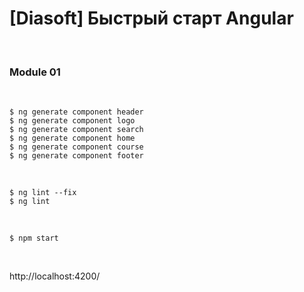 # [Diasoft] Быстрый старт Angular

<br/>

### Module 01

<br/>

```
$ ng generate component header
$ ng generate component logo
$ ng generate component search
$ ng generate component home
$ ng generate component course
$ ng generate component footer
```

<br/>

```
$ ng lint --fix
$ ng lint
```

<br/>

```
$ npm start
```

<br/>

http://localhost:4200/
